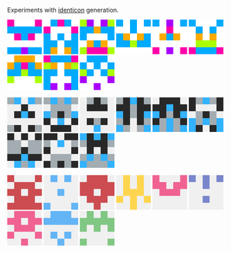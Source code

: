 Experiments with [identicon](https://en.wikipedia.org/wiki/Identicon) generation.

<img src="examples/rainbow-1.png" width="80"> <img src="examples/rainbow-2.png" width="80"> <img src="examples/rainbow-3.png" width="80"> <img src="examples/rainbow-4.png" width="80"> <img src="examples/rainbow-5.png" width="80"> <img src="examples/rainbow-6.png" width="80"> <img src="examples/rainbow-7.png" width="80"> <img src="examples/rainbow-8.png" width="80"> <img src="examples/rainbow-9.png" width="80"> 

<img src="examples/cool-1.png" width="80"> <img src="examples/cool-2.png" width="80"> <img src="examples/cool-3.png" width="80"> <img src="examples/cool-4.png" width="80"> <img src="examples/cool-5.png" width="80"> <img src="examples/cool-6.png" width="80"> <img src="examples/cool-7.png" width="80"> <img src="examples/cool-8.png" width="80"> <img src="examples/cool-9.png" width="80"> 

<img src="examples/solid-1.png" width="80"> <img src="examples/solid-2.png" width="80"> <img src="examples/solid-3.png" width="80"> <img src="examples/solid-4.png" width="80"> <img src="examples/solid-5.png" width="80"> <img src="examples/solid-6.png" width="80"> <img src="examples/solid-7.png" width="80"> <img src="examples/solid-8.png" width="80"> <img src="examples/solid-9.png" width="80"> 

